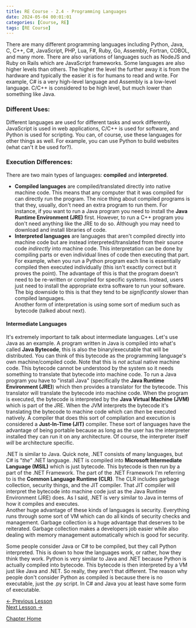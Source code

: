 ```yaml
---
title: RE Course - 2.4 - Programming Languages
date: 2024-05-04 00:01:01
categories: [Course, RE]
tags: [RE Course]
---
```


There are many different programming languages including Python, Java, C, C++, C#, JavaScript, PHP, Lua, F#, Ruby, Go, Assembly, Fortran, COBOL, and many more. There are also variations of languages such as NodeJS and Ruby on Rails which are JavaScript frameworks. Some languages are also higher levels than others. The higher the level the further away it is from the hardware and typically the easier it is for humans to read and write. For example, C# is a very high-level language and Assembly is a low-level language. C/C++ is considered to be high level, but much lower than something like Java.

### Different Uses:
Different languages are used for different tasks and work differently. JavaScript is used in web applications, C/C++ is used for software, and Python is used for scripting. You can, of course, use these languages for other things as well. For example, you can use Python to build websites (what can't it be used for?).

### Execution Differences:
There are two main types of languages: **compiled** and **interpreted**.
* **Compiled languages** are compiled/translated directly into native machine code. This means that any computer that it was compiled for can directly run the program. The nice thing about compiled programs is that they, usually, don't need an extra program to run them. For instance, if you want to run a Java program you need to install the **Java Runtime Environment (JRE)** first. However, to run a C++ program you don't need anything like the JRE to do so. Although you may need to download and install libraries of code.  
* **Interpreted languages** are languages that aren't compiled directly into machine code but are instead interpreted/translated from their source code *indirectly* into machine code. This interpretation can be done by compiling parts or even individual lines of code then executing that part. For example, when you run a Python program each line is essentially compiled then executed individually (this isn't exactly correct but it proves the point). The advantage of this is that the program doesn't need to be re-written or compiled for specific systems. Instead, users just need to install the appropriate extra software to run your software. The big downside to this is that they tend to be *significantly* slower than compiled languages.  
Another form of interpretation is using some sort of medium such as bytecode (talked about next).

#### Intermediate Languages
It's extremely important to talk about intermediate languages. Let's use Java as an example. A program written in Java is compiled into what's called **Java Bytecode**, this is also the binary/executable that will be distributed. You can think of this bytecode as the programming language's own machine/compiled code. Note that this is *not* actual native machine code. This bytecode cannot be understood by the system so it needs something to translate that bytecode into machine code. To run a Java program you have to "install Java" (specifically the **Java Runtime Environment (JRE)**) which then provides a translator for the bytecode. This translator will translate the bytecode into machine code. When the program is executed, the bytecode is interpreted by the **Java Virtual Machine (JVM)** which is part of the JRE. When the JVM interprets the bytecode it's translating the bytecode to machine code which can *then* be executed natively. A compiler that does this sort of compilation and execution is considered a **Just-In-Time (JIT)** compiler. These sort of languages have the advantage of being portable because as long as the user has the interpreter installed they can run it on any architecture. Of course, the interpreter itself *will* be architecture specific.

.NET is similar to Java. Quick note, .NET consists of many languages, but C# is "*the*" .NET language. .NET is compiled into **Microsoft Intermediate Language (MSIL)** which is just bytecode. This bytecode is then run by a part of the .NET Framework. The part of the .NET Framework I'm referring to is the **Common Language Runtime (CLR)**. The CLR includes garbage collection, security things, and the JIT compiler. That JIT compiler will interpret the bytecode into machine code just as the Java Runtime Environment (JRE) does. As I said, .NET is very similar to Java in terms of how it compiles and executes.  
Another huge advantage of these kinds of languages is security. Everything runs through some sort of VM which can do all kinds of security checks and management. Garbage collection is a huge advantage that deserves to be reiterated. Garbage collection makes a developers job easier while also dealing with memory management automatically which is good for security.

Some people consider Java or C# to be compiled, but they call Python interpreted. This is down to how the languages work, or rather, how they think they work. Python is very similar to Java and .NET because Python is actually compiled into bytecode. This bytecode is then interpreted by a VM just like Java and .NET. So really, they aren't that different. The reason why people don't consider Python as compiled is because there is no executable, just the .py script. In C# and Java you at least have some form of executable.

[<- Previous Lesson](2.3%20BitsAndBytes.md)  
[Next Lesson ->](2.5%20BitwiseOperations.md)  

[Chapter Home](2.0%20BinaryBasics.md)  
